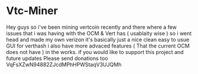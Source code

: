 # Vtc-Miner

Hey guys so i've been mining vertcoin recently and there where a few issues that i was having with the OCM & Vert has ( usablaity wise ) so i went head and made my own verizon it's basically just a nice clean easy to usue GUI for verthash i also have more advaced features ( That the current OCM does not have ) in the works. if you would like to support this project and future updates Please send donations too VqFsXZwN94882ZJcdMPhHPWStaqV3UJQMh

